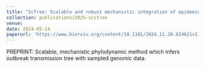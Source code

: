 ```yaml
---
title: "ScTree: Scalable and robust mechanistic integration of epidemiological and genomic data for transmission tree inference"
collection: publications/2025-scitree
venue: 
date: 2024-05-14
paperurl: 'https://www.biorxiv.org/content/10.1101/2024.11.20.624621v1.abstract'
---
```


PREPRINT: Scalable, mechanistic phylodynamic method which infers outbreak transmission tree with sampled genomic data.
